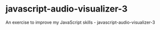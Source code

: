 # javascript-audio-visualizer-3
An exercise to improve my JavaScript skills - javascript-audio-visualizer-3
